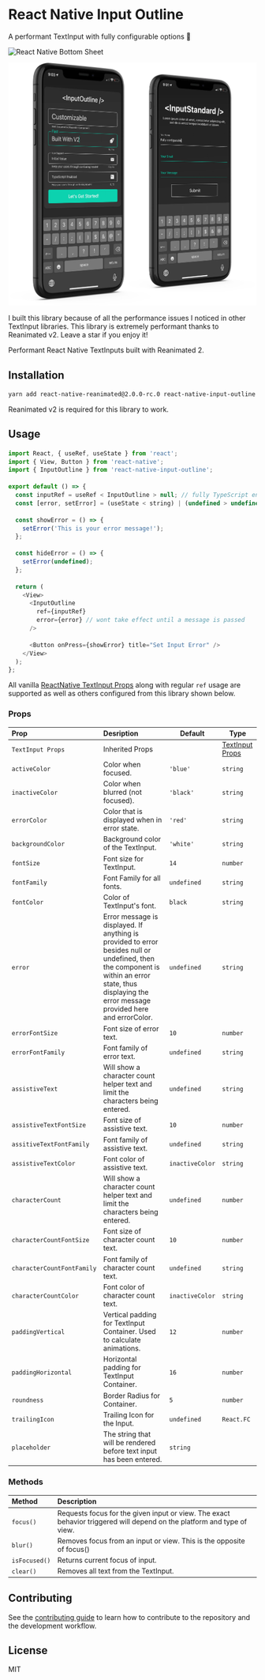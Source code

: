 # React Native Input Outline

A performant TextInput with fully configurable options 🚀

![React Native Bottom Sheet](./mockup-1.gif)

![React Native Bottom Sheet](./mockup.png)

I built this library because of all the performance issues I noticed in other TextInput libraries.
This library is extremely performant thanks to Reanimated v2. Leave a star if you enjoy it!

Performant React Native TextInputs built with Reanimated 2.

## Installation

```sh
yarn add react-native-reanimated@2.0.0-rc.0 react-native-input-outline
```

Reanimated v2 is required for this library to work.

## Usage

```js
import React, { useRef, useState } from 'react';
import { View, Button } from 'react-native';
import { InputOutline } from 'react-native-input-outline';

export default () => {
  const inputRef = useRef < InputOutline > null; // fully TypeScript enabled
  const [error, setError] = (useState < string) | (undefined > undefined);

  const showError = () => {
    setError('This is your error message!');
  };

  const hideError = () => {
    setError(undefined);
  };

  return (
    <View>
      <InputOutline
        ref={inputRef}
        error={error} // wont take effect until a message is passed
      />

      <Button onPress={showError} title="Set Input Error" />
    </View>
  );
};
```

All vanilla [ReactNative TextInput Props](https://reactnative.dev/docs/textinput#props) along with regular `ref` usage are supported as well as others configured from this library shown below.

### Props

<!-- prettier-ignore -->
| Prop | Desription | Default | Type |
| :------------------ | :--------------------------------------------------------------------------------------------------------------------------------------------------------------------------------------------------- | ----------- | --------------------------------------------------------------- |
| `TextInput Props` | Inherited Props | | [TextInput Props](https://reactnative.dev/docs/textinput#props) |
| `activeColor` | Color when focused. | `'blue'` | `string` |
| `inactiveColor` | Color when blurred (not focused). | `'black'` | `string` |
| `errorColor` | Color that is displayed when in error state. | `'red'` | `string` |
| `backgroundColor` | Background color of the TextInput. | `'white'` | `string` |
| `fontSize` | Font size for TextInput. | `14` | `number` |
| `fontFamily` | Font Family for all fonts. | `undefined` | `string` |
| `fontColor` | Color of TextInput's font. | `black` | `string` |
| `error` | Error message is displayed. If anything is provided to error besides null or undefined, then the component is within an error state, thus displaying the error message provided here and errorColor. | `undefined` | `string` |
| `errorFontSize` | Font size of error text. | `10` | `number` |
| `errorFontFamily` | Font family of error text. | `undefined` | `string` |
| `assistiveText` | Will show a character count helper text and limit the characters being entered. | `undefined` | `string` |
| `assistiveTextFontSize` | Font size of assistive text. | `10` | `number` |
| `assitiveTextFontFamily` | Font family of assistive text. | `undefined` | `string` |
| `assistiveTextColor` | Font color of assistive text. | `inactiveColor` | `string` |
| `characterCount` | Will show a character count helper text and limit the characters being entered. | `undefined` | `number` |
| `characterCountFontSize` | Font size of character count text. | `10` | `number` |
| `characterCountFontFamily` | Font family of character count text. | `undefined` | `string` |
| `characterCountColor` | Font color of character count text. | `inactiveColor` | `string` |
| `paddingVertical` | Vertical padding for TextInput Container. Used to calculate animations.|`12`|`number` |
| `paddingHorizontal` | Horizontal padding for TextInput Container. | `16` | `number` |
| `roundness` | Border Radius for Container. | `5` | `number` |
| `trailingIcon` | Trailing Icon for the Input. | `undefined` | `React.FC` |
| `placeholder` | The string that will be rendered before text input has been entered.|`string`|

### Methods

| Method        | Description                                                                                                            |
| :------------ | :--------------------------------------------------------------------------------------------------------------------- |
| `focus()`     | Requests focus for the given input or view. The exact behavior triggered will depend on the platform and type of view. |
| `blur()`      | Removes focus from an input or view. This is the opposite of focus()                                                   |
| `isFocused()` | Returns current focus of input.                                                                                        |
| `clear()`     | Removes all text from the TextInput.                                                                                   |

## Contributing

See the [contributing guide](CONTRIBUTING.md) to learn how to contribute to the repository and the development workflow.

## License

MIT
